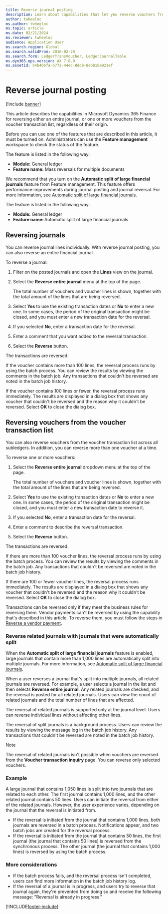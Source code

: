 ```yaml
---
title: Reverse journal posting
description: Learn about capabilities that let you reverse vouchers from the voucher transaction list or from financial journals, including on outline on reversing journals.
author: twheeloc
ms.author: twheeloc
ms.topic: article
ms.date: 02/21/2024
ms.reviewer: twheeloc
audience: Application User
ms.search.region: Global
ms.search.validFrom: 2016-02-28
ms.search.form: LedgerTransVoucher, LedgerJournalTable
ms.dyn365.ops.version: AX 7.0.0
ms.assetid: b4b406fa-b772-44ec-8dd8-8eb818a921ef
---
```


# Reverse journal posting

[!include [banner](../includes/banner.md)]

This article describes the capabilities in Microsoft Dynamics 365 Finance for reversing either an entire journal, or one or more vouchers from the voucher transaction list, regardless of their origin.

Before you can use one of the features that are described in this article, it must be turned on. Administrators can use the **Feature management** workspace to check the status of the feature.

The feature is listed in the following way:

- **Module:** General ledger
- **Feature name:** Mass reversals for multiple documents

We recommend that you turn on the **Automatic split of large financial journals** feature from Feature management. This feature offers performance improvements during journal posting and journal reversal. For more information, see [Automatic split of large financial journals](auto-split-journal.md).

The feature is listed in the following way:

- **Module:** General ledger
- **Feature name:** Automatic split of large financial journals

## Reversing journals

You can reverse journal lines individually. With reverse journal posting, you can also reverse an entire financial journal.

To reverse a journal:

1. Filter on the posted journals and open the **Lines** view on the journal.
1. Select the **Reverse entire journal** menu at the top of the page.

    The total number of vouchers and voucher lines is shown, together with the total amount of the lines that are being reversed.

1. Select **Yes** to use the existing transaction dates or **No** to enter a new one. In some cases, the period of the original transaction might be closed, and you must enter a new transaction date for the reversal.
1. If you selected **No**, enter a transaction date for the reversal.
1. Enter a comment that you want added to the reversal transaction.
1. Select the **Reverse** button.

The transactions are reversed.

If the voucher contains more than 100 lines, the reversal process runs by using the batch process. You can review the results by viewing the comments in the batch job. Any transactions that couldn't be reversed are noted in the batch job history.

If the voucher contains 100 lines or fewer, the reversal process runs immediately. The results are displayed in a dialog box that shows any voucher that couldn't be reversed and the reason why it couldn't be reversed. Select **OK** to close the dialog box.

## Reversing vouchers from the voucher transaction list

You can also reverse vouchers from the voucher transaction list across all subledgers. In addition, you can reverse more than one voucher at a time.

To reverse one or more vouchers:

1. Select the **Reverse entire journal** dropdown menu at the top of the page.

    The total number of vouchers and voucher lines is shown, together with the total amount of the lines that are being reversed.

1. Select **Yes** to use the existing transaction dates or **No** to enter a new one. In some cases, the period of the original transaction might be closed, and you must enter a new transaction date to reverse it.
1. If you selected **No**, enter a transaction date for the reversal.
1. Enter a comment to describe the reversal transaction.
1. Select the **Reverse** button.

The transactions are reversed.

If there are more than 100 voucher lines, the reversal process runs by using the batch process. You can review the results by viewing the comments in the batch job. Any transactions that couldn't be reversed are noted in the batch job history.

If there are 100 or fewer voucher lines, the reversal process runs immediately. The results are displayed in a dialog box that shows any voucher that couldn't be reversed and the reason why it couldn't be reversed. Select **OK** to close the dialog box.

Transactions can be reversed only if they meet the business rules for reversing them. Vendor payments can't be reversed by using the capability that's described in this article. To reverse them, you must follow the steps in [Reverse a vendor payment](../accounts-payable/reverse-vendor-payment.md).

### Reverse related journals with journals that were automatically split

When the **Automatic split of large financial journals** feature is enabled, large journals that contain more than 1,000 lines are automatically split into multiple journals. For more information, see [Automatic split of large financial journals](auto-split-journal.md).

When a user reverses a journal that's split into multiple journals, all related journals are reversed. For example, a user selects a journal in the list and then selects **Reverse entire journal**. Any related journals are checked, and the reversal is posted for all related journals. Users can view the count of related journals and the total number of lines that are affected.

The reversal of related journals is supported only at the journal level. Users can reverse individual lines without affecting other lines.

The reversal of split journals is a background process. Users can review the results by viewing the message log in the batch job history. Any transactions that couldn't be reversed are noted in the batch job history.

> [!NOTE]
> The reversal of related journals isn't possible when vouchers are reversed from the **Voucher transaction inquiry** page. You can reverse only selected vouchers.

### Example

A large journal that contains 1,050 lines is split into two journals that are related to each other. The first journal contains 1,000 lines, and the other related journal contains 50 lines. Users can initiate the reversal from either of the related journals. However, the user experience varies, depending on the journal that the reversal is initiated from.

- If the reversal is initiated from the journal that contains 1,000 lines, both journals are reversed in a batch process. Notifications appear, and two batch jobs are created for the reversal process.
- If the reversal is initiated from the journal that contains 50 lines, the first journal (the journal that contains 50 lines) is reversed from the synchronous process. The other journal (the journal that contains 1,000 lines) is reversed by using the batch process.

### More considerations

- If the batch process fails, and the reversal process isn't completed, users can find more information in the batch job history log.
- If the reversal of a journal is in progress, and users try to reverse that journal again, they're prevented from doing so and receive the following message: "Reversal is already in progress."

[!INCLUDE[footer-include](../../includes/footer-banner.md)]
